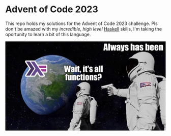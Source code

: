 # Advent of Code 2023
This repo holds my solutions for the Advent of Code 2023 challenge. Pls don't be amazed with my *incredible, high level* [Haskell](https://www.haskell.org) skills, I'm taking the oportunity to learn a bit of this language.

![plot](./assets/haskell.jpg)
